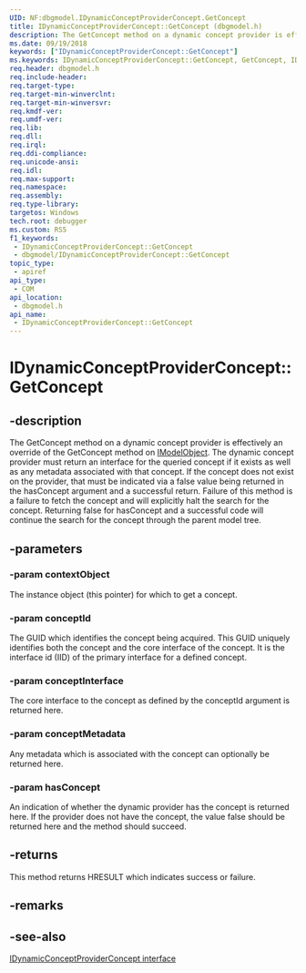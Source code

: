 ```yaml
---
UID: NF:dbgmodel.IDynamicConceptProviderConcept.GetConcept
title: IDynamicConceptProviderConcept::GetConcept (dbgmodel.h)
description: The GetConcept method on a dynamic concept provider is effectively an override of the GetConcept method on IModelObject.
ms.date: 09/19/2018
keywords: ["IDynamicConceptProviderConcept::GetConcept"]
ms.keywords: IDynamicConceptProviderConcept::GetConcept, GetConcept, IDynamicConceptProviderConcept.GetConcept, IDynamicConceptProviderConcept::GetConcept, IDynamicConceptProviderConcept.GetConcept
req.header: dbgmodel.h
req.include-header: 
req.target-type: 
req.target-min-winverclnt: 
req.target-min-winversvr: 
req.kmdf-ver: 
req.umdf-ver: 
req.lib: 
req.dll: 
req.irql: 
req.ddi-compliance: 
req.unicode-ansi: 
req.idl: 
req.max-support: 
req.namespace: 
req.assembly: 
req.type-library: 
targetos: Windows
tech.root: debugger
ms.custom: RS5
f1_keywords:
 - IDynamicConceptProviderConcept::GetConcept
 - dbgmodel/IDynamicConceptProviderConcept::GetConcept
topic_type:
 - apiref
api_type:
 - COM
api_location:
 - dbgmodel.h
api_name:
 - IDynamicConceptProviderConcept::GetConcept
---
```


# IDynamicConceptProviderConcept::GetConcept


## -description

The GetConcept method on a dynamic concept provider is effectively an override of the GetConcept method on [IModelObject](nn-dbgmodel-imodelobject.md). The dynamic concept provider must return an interface for the queried concept if it exists as well as any metadata associated with that concept. If the concept does not exist on the provider, that must be indicated via a false value being returned in the hasConcept argument and a successful return. Failure of this method is a failure to fetch the concept and will explicitly halt the search for the concept. Returning false for hasConcept and a successful code will continue the search for the concept through the parent model tree.

## -parameters

### -param contextObject

The instance object (this pointer) for which to get a concept.

### -param conceptId

The GUID which identifies the concept being acquired. This GUID uniquely identifies both the concept and the core interface of the concept. It is the interface id (IID) of the primary interface for a defined concept.

### -param conceptInterface

The core interface to the concept as defined by the conceptId argument is returned here.

### -param conceptMetadata

Any metadata which is associated with the concept can optionally be returned here.

### -param hasConcept

An indication of whether the dynamic provider has the concept is returned here. If the provider does not have the concept, the value false should be returned here and the method should succeed.

## -returns

This method returns HRESULT which indicates success or failure.

## -remarks

## -see-also

[IDynamicConceptProviderConcept interface](nn-dbgmodel-idynamicconceptproviderconcept.md)

